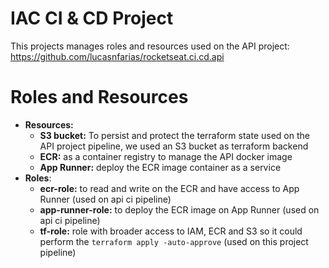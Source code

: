 # IAC CI & CD Project

This projects manages roles and resources used on the API project: https://github.com/lucasnfarias/rocketseat.ci.cd.api

# Roles and Resources

- **Resources:**
  - **S3 bucket:** To persist and protect the terraform state used on the API project pipeline, we used an S3 bucket as terraform backend
  - **ECR:** as a container registry to manage the API docker image
  - **App Runner:** deploy the ECR image container as a service
- **Roles**:
  - **ecr-role:** to read and write on the ECR and have access to App Runner (used on api ci pipeline)
  - **app-runner-role:** to deploy the ECR image on App Runner (used on api ci pipeline)
  - **tf-role:** role with broader access to IAM, ECR and S3 so it could perform the `terraform apply -auto-approve` (used on this project pipeline)
